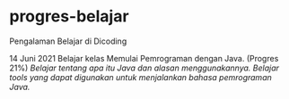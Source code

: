 # progres-belajar

Pengalaman Belajar di Dicoding

14 Juni 2021
Belajar kelas Memulai Pemrograman dengan Java. (Progres 21%)
*Belajar tentang apa itu Java dan alasan menggunakannya.*
*Belajar tools yang dapat digunakan untuk menjalankan bahasa pemrograman Java.*
